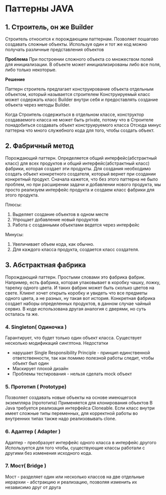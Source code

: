 ﻿# Паттерны JAVA

## 1. Строитель, он же Builder

Строитель относится к порождающим паттернам. Позволяет пошагово создавать сложные объекты. Используя один и тот же код можно получать различные представления объектов

**Проблема**
При построении сложного объекта со множеством полей для инициализации. В объекте может инициализированы либо все поля, либо только некоторые.

**Решение**

Паттерн строитель предлагает конструирование объекта отдельным объектом, который называется строителем
Конструируемый класс может содержать класс Builder внутри себя и предоставлять создание объекта через методы Builder.

Когда Строитель содержиться в отдельном классе, конструктор создаваемого класса не может быть private, потому что в Строителе понадобиться создавать объект конструируемого класса
Отсюда минус паттерна что много служебного кода для того, чтобы создать объект.



## 2. Фабричный метод

Порождающий паттерн. Определяется общий интерфейс(абстрактный класс) для всех продуктов и общий интерфейс(абстрактный класс) фабрики, которая создает эти продукты. 
Для создания необходимо создать объект конкретного создателя, который вернет при создании конкретный продукт. Сначала кажется, что без этого паттерна не было проблем,
но при расширении задачи и добавлении нового продукта, мы просто реализуем интерфейс продукта и создаем класс фабрики для этого продукта.

Плюсы:
1. Выделяет создание объектов в одном месте
2. Упрощает добавление новый продуктов
3. Работа с созданными объектами ведется через интерфейс

Минусы:
1. Увеличивает объем кода, как обычно.
2. Для каждого класса продукта, создается класс создателя.


## 3. Абстрактная фабрика
Порождающий паттерн. Простыми словами это фабрика фабрик. 
Например, есть фабрика, которая упаковывает в коробку чашку, ложку, тарелку одного цвета.
И таких фабрик может быть сколько цветов на свете.
Клиент хочет открыть коробку и увидеть что все предметы одного цвета, а не разных, ну такая вот история.
Конкретная фабрика создает наборы определенных продуктов, в данном случае чайный сервиз. 
В коде использована другая аналогия с дверями, но суть осталась та же.

### 4. Singleton( Одиночка )
Гарантирует, что будет только один объект класса. Существует несколько модификаций синглтона.
Недостатки
- нарушает Single Responsibility Principle - принцип единственной ответственности, так как помимо полезной работы следит, чтобы объект был один
- Маскирует плохой дизайн
- Проблемы тестирования - нельзя сделать mock объект

### 5. Прототип ( Prototype)
Позволяет создавать новые объекты на основе имеющегося экземпляра (прототипа)
Применяется для клонирования объектов
В Java требуется реализация интерфейса Cloneable.
Если класс внутри имеет сложные типы переменных, для корректной работы во внутренних типах также надо реализовывать clone.

### 6. Адаптер ( Adapter )
Адаптер - преобразует интерфейс одного класса в интерфейс другого
Используется для того чтобы, существующие классы работали с другими без изменения исходного кода.

### 7. Мост( Bridge )
Мост - разделяет один или несколько классов на две отдельные иерархии - абстракцию и реализацию, позволяя изменить их независимо друг от друга

